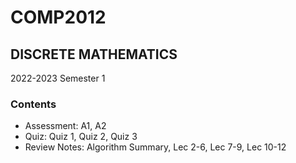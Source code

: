# COMP2012
## DISCRETE MATHEMATICS
2022-2023 Semester 1
### Contents
- Assessment: A1, A2
- Quiz: Quiz 1, Quiz 2, Quiz 3
- Review Notes: Algorithm Summary, Lec 2-6, Lec 7-9, Lec 10-12
